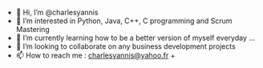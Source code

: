 - 👋 Hi, I’m @charlesyannis
- 👀 I’m interested in Python, Java, C++, C programming and Scrum Mastering
- 🌱 I’m currently learning how to be a better version of myself everyday ... 
- 💞️ I’m looking to collaborate on any business development projects
- 📫 How to reach me : charlesyannis@yahoo.fr +

<!---
charlesyannis/charlesyannis is a ✨ special ✨ repository because its `README.md` (this file) appears on your GitHub profile.
You can click the Preview link to take a look at your changes.
--->
